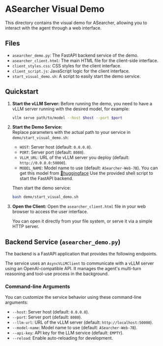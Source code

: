 # ASearcher Visual Demo

This directory contains the visual demo for ASearcher, allowing you to interact with the agent through a web interface.

## Files

- `asearcher_demo.py`: The FastAPI backend service of the demo.
- `asearcher_client.html`: The main HTML file for the client-side interface.
- `client_styles.css`: CSS styles for the client interface.
- `client_script.js`: JavaScript logic for the client interface.
- `start_visual_demo.sh`: A script to easily start the demo service.

## Quickstart

1. **Start the vLLM Server:**
    Before running the demo, you need to have a vLLM server running with the desired model, for example:
    ```bash
    vllm serve path/to/model --host $host --port $port
    ```

2.  **Start the Demo Service:**  
    Replace parameters with the actual path to your service in `demo/start_visual_demo.sh`:
    -   `HOST`: Server host (default: `0.0.0.0`).
    -   `PORT`: Server port (default: `8080`).
    -   `VLLM_URL`: URL of the vLLM server you deploy (default: `http://0.0.0.0:50000`).
    -   `MODEL_NAME`: Model name to use (default: `ASearcher-Web-7B`). You can get this model from [🤗huggingface](https://huggingface.co/inclusionAI/ASearcher-Web-7B)
    Use the provided shell script to start the FastAPI backend.

    Then start the demo service:
    ```bash
    bash demo/start_visual_demo.sh
    ```

3.  **Open the Client:**
    Open the `asearcher_client.html` file in your web browser to access the user interface.

    You can open it directly from your file system, or serve it via a simple HTTP server.

## Backend Service (`asearcher_demo.py`)

The backend is a FastAPI application that provides the following endpoints.

The service uses an `AsyncVLLMClient` to communicate with a vLLM server using an OpenAI-compatible API. It manages the agent's multi-turn reasoning and tool-use process in the background.

### Command-line Arguments

You can customize the service behavior using these command-line arguments:

-   `--host`: Server host (default: `0.0.0.0`).
-   `--port`: Server port (default: `8080`).
-   `--llm-url`: URL of the vLLM server (default: `http://localhost:50000`).
-   `--model-name`: Model name to use (default: `ASearcher-Web-7B`).
-   `--api-key`: API key for the LLM service (default: `EMPTY`).
-   `--reload`: Enable auto-reloading for development.